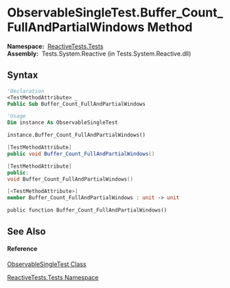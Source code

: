 # ObservableSingleTest.Buffer\_Count\_FullAndPartialWindows Method

**Namespace:**  [ReactiveTests.Tests](ReactiveTests.Tests\ReactiveTests.Tests.md)  
**Assembly:**  Tests.System.Reactive (in Tests.System.Reactive.dll)

## Syntax

```vb
'Declaration
<TestMethodAttribute> _
Public Sub Buffer_Count_FullAndPartialWindows
```

```vb
'Usage
Dim instance As ObservableSingleTest

instance.Buffer_Count_FullAndPartialWindows()
```

```csharp
[TestMethodAttribute]
public void Buffer_Count_FullAndPartialWindows()
```

```c++
[TestMethodAttribute]
public:
void Buffer_Count_FullAndPartialWindows()
```

```fsharp
[<TestMethodAttribute>]
member Buffer_Count_FullAndPartialWindows : unit -> unit 
```

```jscript
public function Buffer_Count_FullAndPartialWindows()
```

## See Also

#### Reference

[ObservableSingleTest Class](ObservableSingleTest\ObservableSingleTest.md)

[ReactiveTests.Tests Namespace](ReactiveTests.Tests\ReactiveTests.Tests.md)




